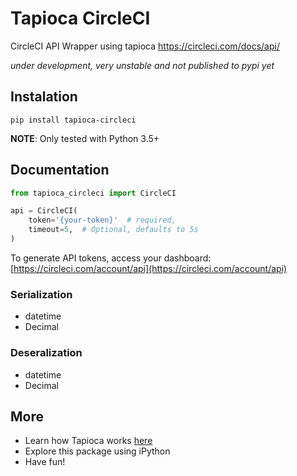 # Tapioca CircleCI

CircleCI API Wrapper using tapioca https://circleci.com/docs/api/

*under development, very unstable and not published to pypi yet*


## Instalation

```
pip install tapioca-circleci
```

**NOTE**: Only tested with Python 3.5+


## Documentation

``` python
from tapioca_circleci import CircleCI

api = CircleCI(
    token='{your-token}'  # required,
    timeout=5,  # Optional, defaults to 5s
)
```

To generate API tokens, access your dashboard: [https://circleci.com/account/api](https://circleci.com/account/api)

### Serialization

- datetime
- Decimal

### Deseralization

- datetime
- Decimal

## More

- Learn how Tapioca works [here](http://tapioca-wrapper.readthedocs.org/en/stable/quickstart.html)
- Explore this package using iPython
- Have fun!

